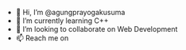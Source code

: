- 👋 Hi, I’m @agungprayogakusuma
- 🌱 I’m currently learning C++
- 💞️ I’m looking to collaborate on Web Development
- 📫 Reach me on <a href="https://instagram.com/agungpk/"></a>

<!---
agungprayogakusuma/agungprayogakusuma is a ✨ special ✨ repository because its `README.md` (this file) appears on your GitHub profile.
You can click the Preview link to take a look at your changes.
--->
